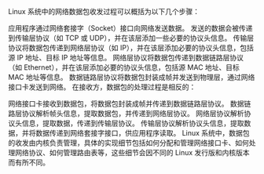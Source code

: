 Linux 系统中的网络数据包收发过程可以概括为以下几个步骤：

应用程序通过网络套接字（Socket）接口向网络发送数据。
发送的数据会被传递到传输层协议（如 TCP 或 UDP），并在该层添加一些必要的协议头信息。
传输层协议将数据包传递到网络层协议（如 IP），并在该层添加必要的协议头信息，包括源 IP 地址、目标 IP 地址等信息。
网络层协议将数据包传递到数据链路层协议（如 Ethernet），并在该层添加必要的协议头信息，包括源 MAC 地址、目标 MAC 地址等信息。
数据链路层协议将数据包封装成帧并发送到物理层，通过网络接口卡发送到网络。
在接收方，数据包的处理过程是相反的：

网络接口卡接收到数据包，将数据包封装成帧并传递到数据链路层协议。
数据链路层协议解析帧头信息，提取数据包，并传递到网络层协议。
网络层协议解析协议头信息，提取数据，传递到传输层协议。
传输层协议解析协议头信息，提取数据，并将数据传递到网络套接字接口，供应用程序读取。
Linux 系统中，数据包的收发由内核负责管理，具体的实现细节包括如何分配和管理网络接口卡、如何处理网络协议、如何管理路由表等，这些细节会因不同的 Linux 发行版和内核版本而有所不同。
